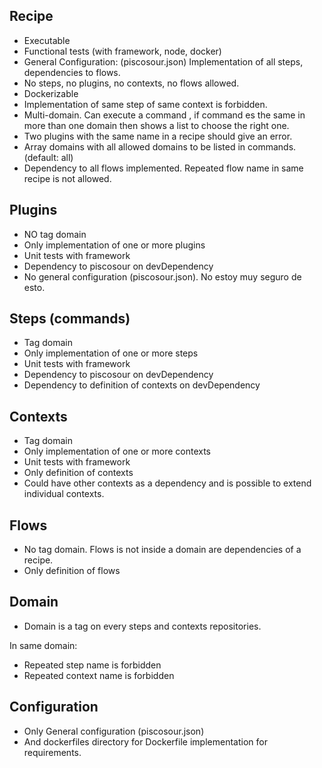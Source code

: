 ## Recipe

- Executable
- Functional tests (with framework, node, docker)
- General Configuration: (piscosour.json) Implementation of all steps, dependencies to flows.
- No steps, no plugins, no contexts, no flows allowed.
- Dockerizable
- Implementation of same step of same context is forbidden.
- Multi-domain. Can execute a command , if command es the same in more than one domain then shows a list to choose the right one.
- Two plugins with the same name in a recipe should give an error.
- Array domains with all allowed domains to be listed in commands. (default: all)
- Dependency to all flows implemented. Repeated flow name in same recipe is not allowed.   

## Plugins

- NO tag domain
- Only implementation of one or more plugins
- Unit tests with framework
- Dependency to piscosour on devDependency
- No general configuration (piscosour.json). No estoy muy seguro de esto.

## Steps (commands)

- Tag domain
- Only implementation of one or more steps
- Unit tests with framework
- Dependency to piscosour on devDependency
- Dependency to definition of contexts on devDependency

## Contexts

- Tag domain
- Only implementation of one or more contexts
- Unit tests with framework
- Only definition of contexts
- Could have other contexts as a dependency and is possible to extend individual contexts.

## Flows

- No tag domain. Flows is not inside a domain are dependencies of a recipe.
- Only definition of flows

## Domain

- Domain is a tag on every steps and contexts repositories.

In same domain:

- Repeated step name is forbidden
- Repeated context name is forbidden
 
## Configuration

- Only General configuration (piscosour.json) 
- And dockerfiles directory for Dockerfile implementation for requirements.